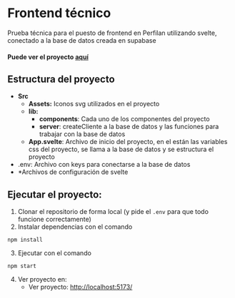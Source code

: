 # Frontend técnico

Prueba técnica para el puesto de frontend en Perfilan utilizando svelte, conectado a la base de datos creada en supabase

#### Puede ver el proyecto [aquí](https://frangardev.github.io/frontend-tecnico/ "aquí")

## Estructura del proyecto

- **Src**
  - **Assets:** Iconos svg utilizados en el proyecto
  - **lib:**
    - **components**: Cada uno de los componentes del proyecto
    - **server**: createCliente a la base de datos y las funciones para trabajar con la base de datos
  - **App.svelte**: Archivo de inicio del proyecto, en el están las variables css del proyecto, se llama a la base de datos y se estructura el proyecto
- .env: Archivo con keys para conectarse a la base de datos
- \*Archivos de configuración de svelte

## Ejecutar el proyecto:

1.  Clonar el repositorio de forma local (y pide el `.env` para que todo funcione correctamente)
2.  Instalar dependencias con el comando

```
npm install
```

3. Ejecutar con el comando

```
npm start
```

4.  Ver proyecto en:
    - Ver proyecto: <http://localhost:5173/>
